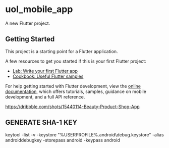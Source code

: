 # uol_mobile_app

A new Flutter project.

## Getting Started

This project is a starting point for a Flutter application.

A few resources to get you started if this is your first Flutter project:

- [Lab: Write your first Flutter app](https://docs.flutter.dev/get-started/codelab)
- [Cookbook: Useful Flutter samples](https://docs.flutter.dev/cookbook)

For help getting started with Flutter development, view the
[online documentation](https://docs.flutter.dev/), which offers tutorials,
samples, guidance on mobile development, and a full API reference.

https://dribbble.com/shots/15440114-Beauty-Product-Shop-App

## GENERATE SHA-1 KEY
keytool -list -v -keystore "%USERPROFILE%.android\debug.keystore" -alias androiddebugkey -storepass android -keypass android
